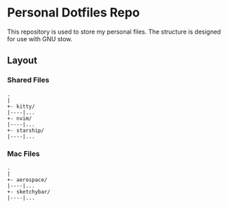 # Personal Dotfiles Repo

This repository is used to store my personal files. The structure is designed for use with GNU stow.

## Layout

### Shared Files

```
.
|
+- kitty/
|----|...
+- nvim/
|----|...
+- starship/
|----|...

```

### Mac Files

```
.
|
+- aerospace/
|----|...
+- sketchybar/
|----|...
```
